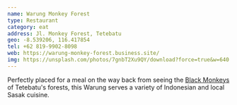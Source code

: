 ```yaml
---
name: Warung Monkey Forest
type: Restaurant
category: eat
address: Jl. Monkey Forest, Tetebatu
geo: -8.539206, 116.417854
tel: +62 819-9902-8098
web: https://warung-monkey-forest.business.site/
img: https://unsplash.com/photos/7gnbT2Xu9QY/download?force=true&w=640
---
```

Perfectly placed for a meal on the way back from seeing the [Black Monkeys](#see) of Tetebatu's forests, this Warung serves a variety of Indonesian and local Sasak cuisine.